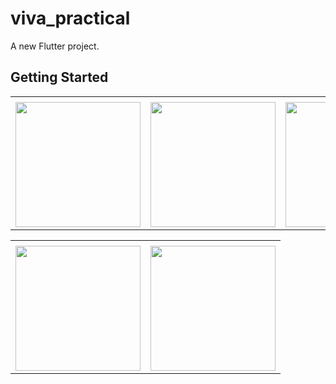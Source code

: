# viva_practical

A new Flutter project.

## Getting Started

<table>
  <tr>
    <td></td>
     </tr>
  <tr>
    <td><img src="https://user-images.githubusercontent.com/121105558/213627462-812f8f68-454d-4341-89df-4ab486ec0a0c.jpeg"style="width:200px;"></td>
    <td><img src="https://user-images.githubusercontent.com/121105558/213627471-dc2ffb16-36b9-4716-974c-1bbecfa57901.jpeg"style="width:200px;"></td>
    <td><img src="https://user-images.githubusercontent.com/121105558/213627487-b5659786-83e3-42a5-81a0-ade96e63eccc.jpeg"style="width:200px;"></td>
      </tr>

<table>
  <tr>
    <td></td>
     </tr>
  <tr>
    <td><img src="https://user-images.githubusercontent.com/121105558/213627509-707c7fe8-b299-4152-af00-bceb00754db1.jpeg"style="width:200px;"></td>
    <td><img src="https://user-images.githubusercontent.com/121105558/213628037-a0c42f9b-1b2d-468b-b016-76f0c20d4705.jpeg"style="width:200px;"></td>
      </tr>
